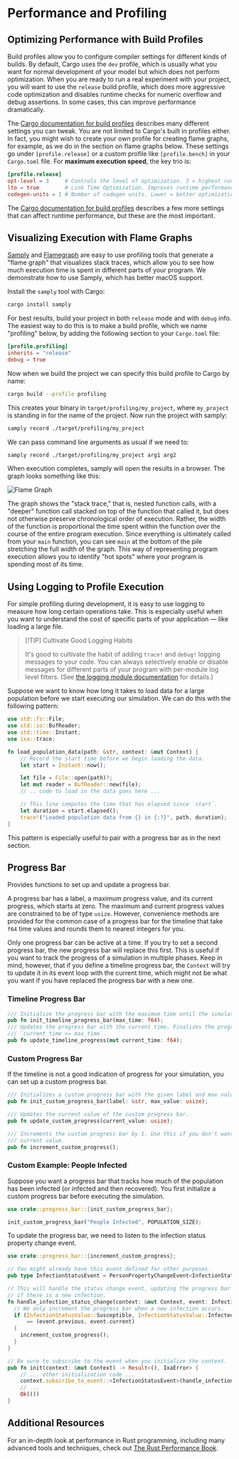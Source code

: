 # Performance and Profiling

## Optimizing Performance with Build Profiles

Build profiles allow you to configure compiler settings for different kinds of builds.
By default, Cargo uses the `dev` profile, which is usually what you want for normal
development of your model but which does not perform optimization. When you are ready to
run a real experiment with your project, you will want to use the `release` build profile,
which does more aggressive code optimization and disables runtime checks for numeric
overflow and debug assertions. In some cases, this can improve performance dramatically.

The [Cargo documentation for build
profiles](https://doc.rust-lang.org/cargo/reference/profiles.html) describes many different
settings you can tweak. You are not limited to Cargo's built in profiles either. In fact, you
might wish to create your own profile for creating flame graphs, for example, as we do in the
section on flame graphs below. These settings go under `[profile.release]` or a custom profile
like `[profile.bench]` in your `Cargo.toml` file. For **maximum execution speed**, the key trio is:

```toml
[profile.release]
opt-level = 3     # Controls the level of optimization. 3 = highest runtime speed. "s"/"z" = size-optimized.
lto = true        # Link Time Optimization. Improves runtime performance by optimizing across crate boundaries.
codegen-units = 1 # Number of codegen units. Lower = better optimization. 1 enables whole-program optimization.
```

The [Cargo documentation for build profiles](https://doc.rust-lang.org/cargo/reference/profiles.html) describes
a few more settings that can affect runtime performance, but these are the most important.

## Visualizing Execution with Flame Graphs

[Samply](https://github.com/mstange/samply/) and
[Flamegraph](https://github.com/flamegraph-rs/flamegraph) are easy to use
profiling tools that generate a "flame graph" that visualizes stack traces,
which allow you to see how much execution time is spent in different parts of
your program. We demonstrate how to use Samply, which has better macOS support.

Install the `samply` tool with Cargo:

```bash
cargo install samply
```

For best results, build your project in both `release` mode and with `debug`
info. The easiest way to do this is to make a build profile, which we name
"profiling" below, by adding the following section to your ` Cargo.toml ` file:

```toml
[profile.profiling]
inherits = "release"
debug = true
```

Now when we build the project we can specify this build profile to Cargo by name:

```bash
cargo build --profile profiling
```

This creates your binary in `target/profiling/my_project`, where `my_project`
is standing in for the name of the project. Now run the project with samply:

```bash
samply record ./target/profiling/my_project
```

We can pass command line arguments as usual if we need to:

```bash
samply record ./target/profiling/my_project arg1 arg2
```

When execution completes, samply will open the results in a browser. The graph looks
something like this:

![Flame Graph](flamegraph.svg)

The graph shows the "stack trace," that is, nested function calls, with a "deeper" function
call stacked on top of the function that called it, but does not otherwise preserve
chronological order of execution. Rather, the width of the function is proportional the time
spent within the function over the course of the entire program execution. Since everything
is ultimately called from your `main` function, you can see `main` at the bottom of the
pile stretching the full width of the graph. This way of representing program execution
allows you to identify "hot spots" where your program is spending most of its time.

## Using Logging to Profile Execution

For simple profiling during development, it is easy to use logging to measure how
long certain operations take. This is especially useful when you want to understand
the cost of specific parts of your application — like loading a large file.

> [!TIP] Cultivate Good Logging Habits
>
> It's good to cultivate the habit of adding `trace!` and `debug!` logging
> messages to your code. You can always selectively enable or disable messages
> for different parts of your program with per-module log level filters. (See
> [the logging module documentation](https://ixa.rs/doc/ixa/log/index.html) for details.)

Suppose we want to know how long it takes to load data for a large population
before we start executing our simulation. We can do this with the following pattern:

```rust
use std::fs::File;
use std::io::BufReader;
use std::time::Instant;
use ixa::trace;

fn load_population_data(path: &str, context: &mut Context) {
    // Record the start time before we begin loading the data.
    let start = Instant::now();

    let file = File::open(path)?;
    let mut reader = BufReader::new(file);
    // .. code to load in the data goes here ...

    // This line computes the time that has elapsed since `start`.
    let duration = start.elapsed();
    trace!("Loaded population data from {} in {:?}", path, duration);
}
```

This pattern is especially useful to pair with a progress bar as in the next section.

## Progress Bar

Provides functions to set up and update a progress bar.

A progress bar has a label, a maximum progress value, and its current progress, which
starts at zero. The maximum and current progress values are constrained to be of type
`usize`. However, convenience methods are provided for the common case of a progress bar
for the timeline that take `f64` time values and rounds them to nearest integers for you.

Only one progress bar can be active at a time. If you try to set a second progress bar, the
new progress bar will replace this first. This is useful if you want to track the progress
of a simulation in multiple phases. Keep in mind, however, that if you define a timeline
progress bar, the `Context` will try to update it in its event loop with the current time,
which might not be what you want if you have replaced the progress bar with a new one.

### Timeline Progress Bar

```rust
/// Initialize the progress bar with the maximum time until the simulation ends.
pub fn init_timeline_progress_bar(max_time: f64);
/// Updates the progress bar with the current time. Finalizes the progress bar when
/// `current_time >= max_time`.
pub fn update_timeline_progress(mut current_time: f64);
```

### Custom Progress Bar

If the timeline is not a good indication of progress for your simulation, you can set up a
custom progress bar.

```rust
/// Initializes a custom progress bar with the given label and max value.
pub fn init_custom_progress_bar(label: &str, max_value: usize);

/// Updates the current value of the custom progress bar.
pub fn update_custom_progress(current_value: usize);

/// Increments the custom progress bar by 1. Use this if you don't want to keep track of the
/// current value.
pub fn increment_custom_progress();
```

### Custom Example: People Infected

Suppose you want a progress bar that tracks how much of the population has been infected (or
infected and then recovered). You first initialize a custom progress bar before executing
the simulation.

```rust
use crate::progress_bar::{init_custom_progress_bar};

init_custom_progress_bar("People Infected", POPULATION_SIZE);
```

To update the progress bar, we need to listen to the infection status property change event.

```rust
use crate::progress_bar::{increment_custom_progress};

// You might already have this event defined for other purposes.
pub type InfectionStatusEvent = PersonPropertyChangeEvent<InfectionStatus>;

// This will handle the status change event, updating the progress bar
// if there is a new infection.
fn handle_infection_status_change(context: &mut Context, event: InfectionStatusEvent) {
  // We only increment the progress bar when a new infection occurs.
  if (InfectionStatusValue::Susceptible, InfectionStatusValue::Infected)
      == (event.previous, event.current)
  {
    increment_custom_progress();
  }
}

// Be sure to subscribe to the event when you initialize the context.
pub fn init(context: &mut Context) -> Result<(), IxaError> {
    // ... other initialization code ...
    context.subscribe_to_event::<InfectionStatusEvent>(handle_infection_status_change);
    // ...
    Ok(())
}
```

## Additional Resources

For an in-depth look at performance in Rust programming, including
many advanced tools and techniques, check out [The Rust Performance
Book](https://nnethercote.github.io/perf-book/title-page.html).
